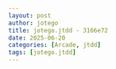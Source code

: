 ```yaml
---
layout: post
author: jotego
title: jotego.jtdd - 3166e72
date: 2025-06-20
categories: [Arcade, jtdd]
tags: [jotego.jtdd]
---
```


